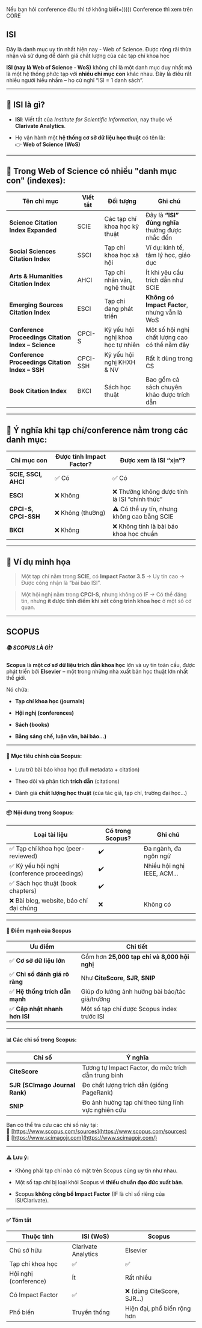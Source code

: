 Nếu bạn hỏi conference đâu thì tớ không biết=)))))
Conference thì xem trên CORE

## ISI
Đây là danh mục uy tín nhất hiện nay - Web of Science. Được rộng rãi thừa nhận và sử dụng để đánh giá chất lượng của các tạp chí khoa học
 
 **ISI (nay là Web of Science - WoS)** không chỉ là một danh mục duy nhất mà là một hệ thống phức tạp với **nhiều chỉ mục con** khác nhau. Đây là điều rất nhiều người hiểu nhầm – họ cứ nghĩ “ISI = 1 danh sách”.

---

## 🧠 ISI là gì?

- **ISI**: Viết tắt của _Institute for Scientific Information_, nay thuộc về **Clarivate Analytics**.
    
- Họ vận hành một **hệ thống cơ sở dữ liệu học thuật** có tên là:  
    👉 **Web of Science (WoS)**
    

---

## 🧾 Trong Web of Science có nhiều "danh mục con" (indexes):

|Tên chỉ mục|Viết tắt|Đối tượng|Ghi chú|
|---|---|---|---|
|**Science Citation Index Expanded**|SCIE|Các tạp chí khoa học kỹ thuật|Đây là **“ISI” đúng nghĩa** thường được nhắc đến|
|**Social Sciences Citation Index**|SSCI|Tạp chí khoa học xã hội|Ví dụ: kinh tế, tâm lý học, giáo dục|
|**Arts & Humanities Citation Index**|AHCI|Tạp chí nhân văn, nghệ thuật|Ít khi yêu cầu trích dẫn như SCIE|
|**Emerging Sources Citation Index**|ESCI|Tạp chí đang phát triển|**Không có Impact Factor**, nhưng vẫn là WoS|
|**Conference Proceedings Citation Index – Science**|CPCI-S|Kỷ yếu hội nghị khoa học tự nhiên|Một số hội nghị chất lượng cao có thể nằm đây|
|**Conference Proceedings Citation Index – SSH**|CPCI-SSH|Kỷ yếu hội nghị KHXH & NV|Rất ít dùng trong CS|
|**Book Citation Index**|BKCI|Sách học thuật|Bao gồm cả sách chuyên khảo được trích dẫn|

---

## 🎯 Ý nghĩa khi tạp chí/conference nằm trong các danh mục:

|Chỉ mục con|Được tính Impact Factor?|Được xem là ISI “xịn”?|
|---|---|---|
|**SCIE, SSCI, AHCI**|✅ Có|✅ Có|
|**ESCI**|❌ Không|❌ Thường không được tính là ISI “chính thức”|
|**CPCI-S, CPCI-SSH**|❌ Không (thường)|⚠️ Có thể uy tín, nhưng không cao bằng SCIE|
|**BKCI**|❌ Không|❌ Không tính là bài báo khoa học chuẩn|

---

## 🧪 Ví dụ minh họa

> Một tạp chí nằm trong **SCIE**, có **Impact Factor 3.5** → Uy tín cao → Được công nhận là “bài báo ISI”.

> Một hội nghị nằm trong **CPCI-S**, nhưng không có IF → Có thể đáng tin, nhưng **ít được tính điểm khi xét công trình khoa học** ở một số cơ quan.

---

## SCOPUS

##### 📚 SCOPUS LÀ GÌ?

**Scopus** là **một cơ sở dữ liệu trích dẫn khoa học** lớn và uy tín toàn cầu, được phát triển bởi **Elsevier** – một trong những nhà xuất bản học thuật lớn nhất thế giới.

Nó chứa:

- **Tạp chí khoa học (journals)**
    
- **Hội nghị (conferences)**
    
- **Sách (books)**
    
- **Bằng sáng chế, luận văn, bài báo...)**
    

---

#### 🎯 Mục tiêu chính của Scopus:

- Lưu trữ bài báo khoa học (full metadata + citation)
    
- Theo dõi và phân tích **trích dẫn** (citations)
    
- Đánh giá **chất lượng học thuật** (của tác giả, tạp chí, trường đại học…)
    

---

#### 📦 Nội dung trong Scopus:

|Loại tài liệu|Có trong Scopus?|Ghi chú|
|---|---|---|
|✅ Tạp chí khoa học (peer-reviewed)|✔️|Đa ngành, đa ngôn ngữ|
|✅ Kỷ yếu hội nghị (conference proceedings)|✔️|Nhiều hội nghị IEEE, ACM...|
|✅ Sách học thuật (book chapters)|✔️||
|❌ Bài blog, website, báo chí đại chúng|❌|Không có|

---

#### 🧠 Điểm mạnh của Scopus

|Ưu điểm|Chi tiết|
|---|---|
|✅ **Cơ sở dữ liệu lớn**|Gồm hơn **25,000 tạp chí và 8,000 hội nghị**|
|✅ **Chỉ số đánh giá rõ ràng**|Như **CiteScore**, **SJR**, **SNIP**|
|✅ **Hệ thống trích dẫn mạnh**|Giúp đo lường ảnh hưởng bài báo/tác giả/trường|
|✅ **Cập nhật nhanh hơn ISI**|Một số tạp chí được Scopus index trước ISI|

---

#### 📊 Các chỉ số trong Scopus:

|Chỉ số|Ý nghĩa|
|---|---|
|**CiteScore**|Tương tự Impact Factor, đo mức trích dẫn trung bình|
|**SJR (SCImago Journal Rank)**|Đo chất lượng trích dẫn (giống PageRank)|
|**SNIP**|Đo ảnh hưởng tạp chí theo từng lĩnh vực nghiên cứu|

Bạn có thể tra cứu các chỉ số này tại:  
🔗 [https://www.scopus.com/sources](https://www.scopus.com/sources)  
🔗 [https://www.scimagojr.com](https://www.scimagojr.com/)

---

#### ⚠️ Lưu ý:

- Không phải tạp chí nào có mặt trên Scopus cũng uy tín như nhau.
    
- Một số tạp chí bị loại khỏi Scopus vì **thiếu chuẩn đạo đức xuất bản**.
    
- Scopus **không công bố Impact Factor** (IF là chỉ số riêng của ISI/Clarivate).
    

---

#### ✅ Tóm tắt

|Thuộc tính|ISI (WoS)|Scopus|
|---|---|---|
|Chủ sở hữu|Clarivate Analytics|Elsevier|
|Tạp chí khoa học|✅|✅|
|Hội nghị (conference)|Ít|Rất nhiều|
|Có Impact Factor|✅|❌ (dùng CiteScore, SJR...)|
|Phổ biến|Truyền thống|Hiện đại, phổ biến rộng hơn|
